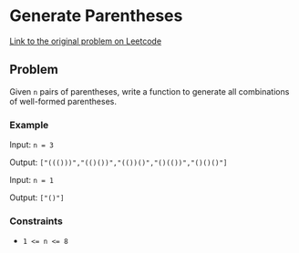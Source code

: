 # Generate Parentheses

[Link to the original problem on Leetcode](https://leetcode.com/problems/generate-parentheses/)

## Problem

Given `n` pairs of parentheses, write a function to generate all combinations of well-formed parentheses.



### Example

Input: `n = 3`

Output: `["((()))","(()())","(())()","()(())","()()()"]`

Input: `n = 1`

Output: `["()"]`

### Constraints
- `1 <= n <= 8`